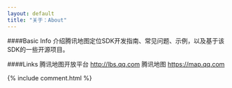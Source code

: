 ```yaml
---
layout: default
title: "关于：About"
---
```

####Basic Info
介绍腾讯地图定位SDK开发指南、常见问题、示例，以及基于该SDK的一些开源项目。

####Links
腾讯地图开放平台    <http://lbs.qq.com>
腾讯地图  <https://map.qq.com>

<!-- Blog Comments -->
<div class="media">
  {% include comment.html %} 
</div>
